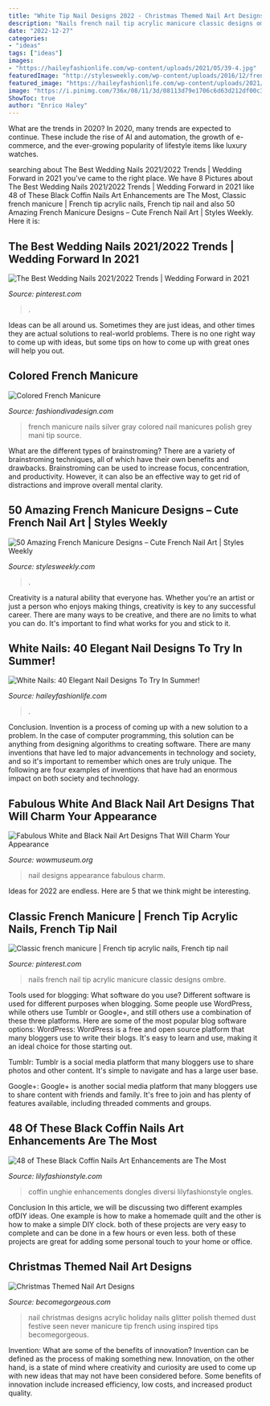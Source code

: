 ```yaml
---
title: "White Tip Nail Designs 2022 - Christmas Themed Nail Art Designs"
description: "Nails french nail tip acrylic manicure classic designs ombre"
date: "2022-12-27"
categories:
- "ideas"
tags: ["ideas"]
images:
- "https://haileyfashionlife.com/wp-content/uploads/2021/05/39-4.jpg"
featuredImage: "http://stylesweekly.com/wp-content/uploads/2016/12/french-manicure-design-french-nail-polish-6.jpg"
featured_image: "https://haileyfashionlife.com/wp-content/uploads/2021/05/39-4.jpg"
image: "https://i.pinimg.com/736x/08/11/3d/08113d79e1706c6d63d212df00c3c28b.jpg"
ShowToc: true
author: "Enrico Haley"
---
```



What are the trends in 2020?
In 2020, many trends are expected to continue. These include the rise of AI and automation, the growth of e-commerce, and the ever-growing popularity of lifestyle items like luxury watches.

	

		
searching about The Best Wedding Nails 2021/2022 Trends | Wedding Forward in 2021 you've came to the right place. We have 8 Pictures about The Best Wedding Nails 2021/2022 Trends | Wedding Forward in 2021 like 48 of These Black Coffin Nails Art Enhancements are The Most, Classic french manicure | French tip acrylic nails, French tip nail and also 50 Amazing French Manicure Designs – Cute French Nail Art | Styles Weekly. Here it is:
		
    
## The Best Wedding Nails 2021/2022 Trends | Wedding Forward In 2021

<img loading=lazy src="https://i.pinimg.com/736x/08/11/3d/08113d79e1706c6d63d212df00c3c28b.jpg" onerror="this.onerror=null;this.src='https://tse4.mm.bing.net/th?id=OIP.gs9btIgaWg8j3y3m5-G_7wAAAA&amp;pid=15.1';" alt="The Best Wedding Nails 2021/2022 Trends | Wedding Forward in 2021">

_Source: pinterest.com_

>. 

	

Ideas can be all around us. Sometimes they are just ideas, and other times they are actual solutions to real-world problems. There is no one right way to come up with ideas, but some tips on how to come up with great ones will help you out.

    
## Colored French Manicure

<img loading=lazy src="http://www.fashiondivadesign.com/wp-content/uploads/2013/09/Silver-and-Gray-French-Nails-2013.jpg" onerror="this.onerror=null;this.src='https://tse1.mm.bing.net/th?id=OIP.m8TAxGQ6hYtaxw5aXMy6tAHaJ5&amp;pid=15.1';" alt="Colored French Manicure">

_Source: fashiondivadesign.com_

>french manicure nails silver gray colored nail manicures polish grey mani tip source. 

	

What are the different types of brainstroming?
There are a variety of brainstroming techniques, all of which have their own benefits and drawbacks. Brainstroming can be used to increase focus, concentration, and productivity. However, it can also be an effective way to get rid of distractions and improve overall mental clarity.

    
## 50 Amazing French Manicure Designs – Cute French Nail Art | Styles Weekly

<img loading=lazy src="http://stylesweekly.com/wp-content/uploads/2016/12/french-manicure-design-french-nail-polish-6.jpg" onerror="this.onerror=null;this.src='https://tse4.mm.bing.net/th?id=OIP.gKjfiQyqWJFWRNDJDjSm7gHaHQ&amp;pid=15.1';" alt="50 Amazing French Manicure Designs – Cute French Nail Art | Styles Weekly">

_Source: stylesweekly.com_

>. 

	

Creativity is a natural ability that everyone has. Whether you're an artist or just a person who enjoys making things, creativity is key to any successful career. There are many ways to be creative, and there are no limits to what you can do. It's important to find what works for you and stick to it.

    
## White Nails: 40 Elegant Nail Designs To Try In Summer!

<img loading=lazy src="https://haileyfashionlife.com/wp-content/uploads/2021/05/39-4.jpg" onerror="this.onerror=null;this.src='https://tse3.mm.bing.net/th?id=OIP.MF5xid61Lco9MFxx97T4twHaLH&amp;pid=15.1';" alt="White Nails: 40 Elegant Nail Designs To Try In Summer!">

_Source: haileyfashionlife.com_

>. 

	

Conclusion.
Invention is a process of coming up with a new solution to a problem. In the case of computer programming, this solution can be anything from designing algorithms to creating software. There are many inventions that have led to major advancements in technology and society, and so it's important to remember which ones are truly unique. The following are four examples of inventions that have had an enormous impact on both society and technology.

    
## Fabulous White And Black Nail Art Designs That Will Charm Your Appearance

<img loading=lazy src="http://www.wowmuseum.org/wp-content/uploads/2016/06/an.jpg" onerror="this.onerror=null;this.src='https://tse4.mm.bing.net/th?id=OIP.oSIgtMZf87bH3ffYsFwcegHaFj&amp;pid=15.1';" alt="Fabulous White and Black Nail Art Designs That Will Charm Your Appearance">

_Source: wowmuseum.org_

>nail designs appearance fabulous charm. 

	

Ideas for 2022 are endless. Here are 5 that we think might be interesting. 

    
## Classic French Manicure | French Tip Acrylic Nails, French Tip Nail

<img loading=lazy src="https://i.pinimg.com/736x/27/dd/27/27dd272caed4960490f2dfad9c9b463d.jpg" onerror="this.onerror=null;this.src='https://tse3.mm.bing.net/th?id=OIP.Rods6TJ8R1omIwPhsQVixQHaJ3&amp;pid=15.1';" alt="Classic french manicure | French tip acrylic nails, French tip nail">

_Source: pinterest.com_

>nails french nail tip acrylic manicure classic designs ombre. 

	

Tools used for blogging: What software do you use?
Different software is used for different purposes when blogging. Some people use WordPress, while others use Tumblr or Google+, and still others use a combination of these three platforms. Here are some of the most popular blog software options: 
WordPress: WordPress is a free and open source platform that many bloggers use to write their blogs. It's easy to learn and use, making it an ideal choice for those starting out. 

Tumblr: Tumblr is a social media platform that many bloggers use to share photos and other content. It's simple to navigate and has a large user base. 

Google+: Google+ is another social media platform that many bloggers use to share content with friends and family. It's free to join and has plenty of features available, including threaded comments and groups.

    
## 48 Of These Black Coffin Nails Art Enhancements Are The Most

<img loading=lazy src="https://lilyfashionstyle.com/wp-content/uploads/2020/03/47.jpg" onerror="this.onerror=null;this.src='https://tse2.mm.bing.net/th?id=OIP.1eC8rJ4ZOGQ48g8czPWKSwHaKw&amp;pid=15.1';" alt="48 of These Black Coffin Nails Art Enhancements are The Most">

_Source: lilyfashionstyle.com_

>coffin unghie enhancements dongles diversi lilyfashionstyle ongles. 

	

Conclusion
In this article, we will be discussing two different examples ofDIY ideas. One example is how to make a homemade quilt and the other is how to make a simple DIY clock. both of these projects are very easy to complete and can be done in a few hours or even less. both of these projects are great for adding some personal touch to your home or office.

    
## Christmas Themed Nail Art Designs

<img loading=lazy src="https://static.becomegorgeous.com/img/arts/2011/Dec/07/6149/christmas_nails6.jpg" onerror="this.onerror=null;this.src='https://tse3.mm.bing.net/th?id=OIP.8CNNJKaRPd6htCMTts_p_gHaJ6&amp;pid=15.1';" alt="Christmas Themed Nail Art Designs">

_Source: becomegorgeous.com_

>nail christmas designs acrylic holiday nails glitter polish themed dust festive seen never manicure tip french using inspired tips becomegorgeous. 

	

Invention: What are some of the benefits of innovation?
Invention can be defined as the process of making something new. Innovation, on the other hand, is a state of mind where creativity and curiosity are used to come up with new ideas that may not have been considered before. Some benefits of innovation include increased efficiency, low costs, and increased product quality.

